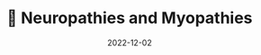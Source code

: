 ---
title: 🧠 Neuropathies and Myopathies
date: '2022-12-02'
type: book
weight: 304
commentable: true
_build:
  render: always
  list: never
show_breadcrumb: true
---